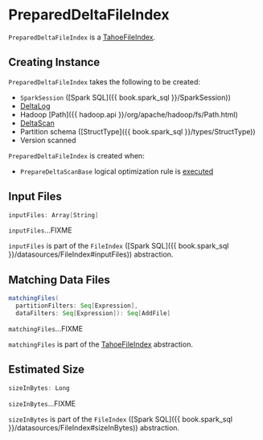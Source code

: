 # PreparedDeltaFileIndex

`PreparedDeltaFileIndex` is a [TahoeFileIndex](../TahoeFileIndex.md).

## Creating Instance

`PreparedDeltaFileIndex` takes the following to be created:

* <span id="spark"> `SparkSession` ([Spark SQL]({{ book.spark_sql }}/SparkSession))
* <span id="deltaLog"> [DeltaLog](../DeltaLog.md)
* <span id="path"> Hadoop [Path]({{ hadoop.api }}/org/apache/hadoop/fs/Path.html)
* <span id="preparedScan"> [DeltaScan](DeltaScan.md)
* <span id="partitionSchema"> Partition schema ([StructType]({{ book.spark_sql }}/types/StructType))
* <span id="versionScanned"> Version scanned

`PreparedDeltaFileIndex` is created when:

* `PrepareDeltaScanBase` logical optimization rule is [executed](PrepareDeltaScanBase.md#getPreparedIndex)

## <span id="inputFiles"> Input Files

```scala
inputFiles: Array[String]
```

`inputFiles`...FIXME

`inputFiles` is part of the `FileIndex` ([Spark SQL]({{ book.spark_sql }}/datasources/FileIndex#inputFiles)) abstraction.

## <span id="matchingFiles"> Matching Data Files

```scala
matchingFiles(
  partitionFilters: Seq[Expression],
  dataFilters: Seq[Expression]): Seq[AddFile]
```

`matchingFiles`...FIXME

`matchingFiles` is part of the [TahoeFileIndex](../TahoeFileIndex.md#matchingFiles) abstraction.

## <span id="sizeInBytes"> Estimated Size

```scala
sizeInBytes: Long
```

`sizeInBytes`...FIXME

`sizeInBytes` is part of the `FileIndex` ([Spark SQL]({{ book.spark_sql }}/datasources/FileIndex#sizeInBytes)) abstraction.
